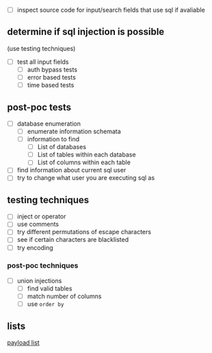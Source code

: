 - [ ] inspect source code for input/search fields that use sql if avaliable
## determine if sql injection is possible 
(use testing techniques)
- [ ] test all input fields
	- [ ] auth bypass tests
	- [ ] error based tests
	- [ ] time based tests
## post-poc tests
- [ ] database enumeration
	- [ ] enumerate information schemata
	- [ ] information to find
		- [ ] List of databases
		- [ ] List of tables within each database
		- [ ] List of columns within each table
- [ ] find information about current sql user
- [ ] try to change what user you are executing sql as

## testing techniques
- [ ] inject or operator
- [ ] use comments
- [ ] try different permutations of escape characters
- [ ] see if certain characters are blacklisted
- [ ] try encoding

### post-poc techniques
- [ ] union injections
	- [ ] find valid tables
	- [ ] match number of columns
	- [ ] use `order by`
## lists
[payload list](https://github.com/payloadbox/sql-injection-payload-list)
